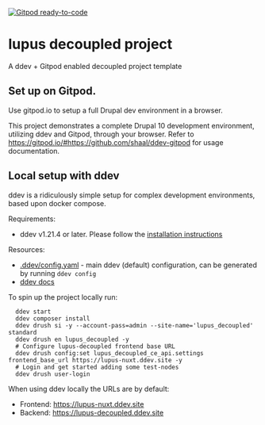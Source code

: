 [![Gitpod ready-to-code](https://img.shields.io/badge/Gitpod-ready--to--code-blue?logo=gitpod)](https://gitpod.io/#https://github.com/drunomics/lupus-decoupled-project)

# lupus decoupled project

A ddev + Gitpod enabled decoupled project template

## Set up on Gitpod.

Use gitpod.io to setup a full Drupal dev environment in a browser.

This project demonstrates a complete Drupal 10 development environment, utilizing ddev and Gitpod, through your browser.
Refer to https://gitpod.io/#https://github.com/shaal/ddev-gitpod for usage documentation.

## Local setup with ddev

ddev is a ridiculously simple setup for complex development environments, based upon docker compose.

Requirements:
* ddev v1.21.4 or later. Please follow the [installation instructions](https://ddev.readthedocs.io/en/latest/users/install/ddev-installation/)

Resources:
* [.ddev/config.yaml](https://github.com/drunomics/lupus-decoupled-project/blob/main/.ddev/config.yaml) - main ddev (default) configuration, can be generated by running `ddev config`
* [ddev docs](https://ddev.readthedocs.io)


To spin up the project locally run:

      ddev start
      ddev composer install
      ddev drush si -y --account-pass=admin --site-name='lupus_decoupled' standard
      ddev drush en lupus_decoupled -y
      # Configure lupus-decoupled frontend base URL
      ddev drush config:set lupus_decoupled_ce_api.settings frontend_base_url https://lupus-nuxt.ddev.site -y
      # Login and get started adding some test-nodes
      ddev drush user-login

When using ddev locally the URLs are by default:

  * Frontend: https://lupus-nuxt.ddev.site
  * Backend: https://lupus-decoupled.ddev.site
